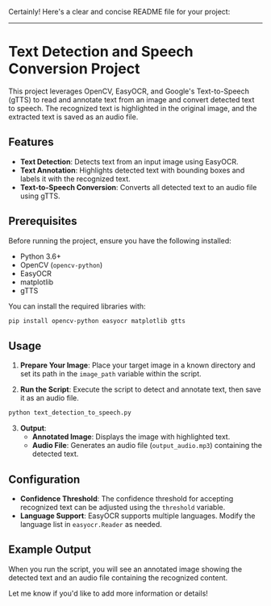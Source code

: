 Certainly! Here's a clear and concise README file for your project:

---

# Text Detection and Speech Conversion Project

This project leverages OpenCV, EasyOCR, and Google's Text-to-Speech (gTTS) to read and annotate text from an image and convert detected text to speech. The recognized text is highlighted in the original image, and the extracted text is saved as an audio file.

## Features
- **Text Detection**: Detects text from an input image using EasyOCR.
- **Text Annotation**: Highlights detected text with bounding boxes and labels it with the recognized text.
- **Text-to-Speech Conversion**: Converts all detected text to an audio file using gTTS.

## Prerequisites
Before running the project, ensure you have the following installed:
- Python 3.6+
- OpenCV (`opencv-python`)
- EasyOCR
- matplotlib
- gTTS

You can install the required libraries with:
```bash
pip install opencv-python easyocr matplotlib gtts
```

## Usage
1. **Prepare Your Image**: Place your target image in a known directory and set its path in the `image_path` variable within the script.

2. **Run the Script**: Execute the script to detect and annotate text, then save it as an audio file.

```bash
python text_detection_to_speech.py
```

3. **Output**:
   - **Annotated Image**: Displays the image with highlighted text.
   - **Audio File**: Generates an audio file (`output_audio.mp3`) containing the detected text.

## Configuration
- **Confidence Threshold**: The confidence threshold for accepting recognized text can be adjusted using the `threshold` variable.
- **Language Support**: EasyOCR supports multiple languages. Modify the language list in `easyocr.Reader` as needed.

## Example Output
When you run the script, you will see an annotated image showing the detected text and an audio file containing the recognized content.

Let me know if you'd like to add more information or details!
